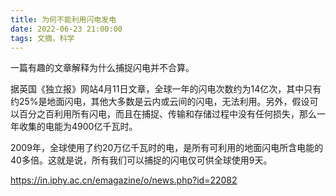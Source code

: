 ```yaml
---
title: 为何不能利用闪电发电
date: 2022-06-23 21:00:00
tags: 文摘，科学
---
```


一篇有趣的文章解释为什么捕捉闪电并不合算。

据英国《独立报》网站4月11日文章，全球一年的闪电次数约为14亿次，其中只有约25%是地面闪电，其他大多数是云内或云间的闪电，无法利用。另外，假设可以百分之百利用所有闪电，而且在捕捉、传输和存储过程中没有任何损失，那么一年收集的电能为4900亿千瓦时。

2009年，全球使用了约20万亿千瓦时的电，是所有可利用的地面闪电所含电能的40多倍。这就是说，所有我们可以捕捉的闪电仅可供全球使用9天。

https://in.iphy.ac.cn/emagazine/o/news.php?id=22082

